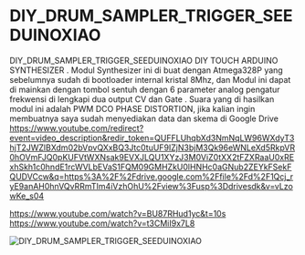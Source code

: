 # DIY_DRUM_SAMPLER_TRIGGER_SEEDUINOXIAO
DIY_DRUM_SAMPLER_TRIGGER_SEEDUINOXIAO
DIY TOUCH ARDUINO SYNTHESIZER
.
Modul Synthesizer ini di buat dengan Atmega328P yang sebelumnya sudah di bootloader internal kristal 8Mhz, dan Modul ini dapat di mainkan dengan tombol sentuh dengan 6 parameter analog pengatur frekwensi di lengkapi dua output CV dan Gate
.
Suara yang di hasilkan modul ini adalah PWM DCO PHASE DISTORTION, jika kalian ingin membuatnya saya sudah menyediakan data dan skema di Google Drive https://www.youtube.com/redirect?event=video_description&redir_token=QUFFLUhqbXd3NmNqLW96WXdyT3hjT2JWZlBXdm02bVpvQXxBQ3Jtc0tuUF9IZjN3bjM3Qk96eWNLeXd5RkpVR0hOVmFJQ0pKUFVtWXNsak9EVXJLQU1XYzJ3M0ViZ0tXX2tFZXRaaU0xRExhSkh1c0hndE1rcWVLbEVaS1FQM09GMHZkU0lHNHc0aGNub2ZEYkFSekFQUDVCcw&q=https%3A%2F%2Fdrive.google.com%2Ffile%2Fd%2F1Qcj_ryE9anAH0hnVQvRRmTIm4iVzhOhU%2Fview%3Fusp%3Ddrivesdk&v=vLzowKe_s04

https://www.youtube.com/watch?v=BU87RHud1yc&t=10s
https://www.youtube.com/watch?v=t3CMiI9x7L8

![DIY_DRUM_SAMPLER_TRIGGER_SEEDUINOXIAO](https://github.com/user-attachments/assets/d3815909-8a25-4b4b-83eb-c4d93d11b2d8)
